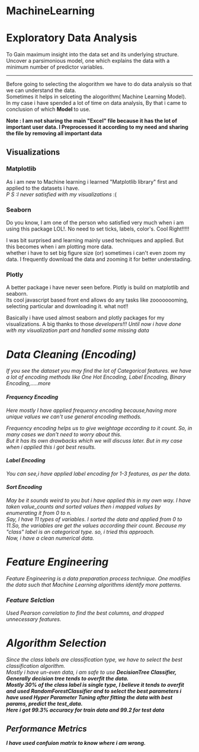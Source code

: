 # MachineLearning
# Exploratory Data Analysis
To Gain maximum insight into the data set and its underlying structure. Uncover a parsimonious model, one which explains the data with a minimum number of predictor variables.<hr>
Before going to selecting the alogorithm we have to do data analysis so that we can understand the data.<br>
Sometimes it helps in selceting the alogorithm( Machine Learning Model).<br>
In my case i have spended a lot of time on data analysis, By that i came to conclusion of which <b> Model </b> to use.

<b> Note : I am not sharing the main "Excel" file because it has the lot of important user data. 
I Preprocessed it according to my need and sharing the file by removing all important data </b>

## Visualizations

### Matplotlib

As i am new to Machine learning i learned "Matplotlib library" first and applied to the datasets i have.<br>
<i>P S :I never satisfied with my visualizations</i> :(
<br> 

### Seaborn

Do you know, I am one of the person who satisfied very much when i am using this package LOL!. No need to set ticks, labels, color's. Cool Right!!!!!

I was bit surprised and learning mainly used techniques and applied. But this becomes when i am plotting more data.<br> whether i have to set big figure size (or) sometimes i can't even zoom
my data. I frequently download the data and zooming it for better understading.

### Plotly

A better package i have never seen before. Plotly is build on matplotlib and seaborn.
<br>Its cool javascript based front end allows do any tasks like zoooooooming, selecting particular and downloading it. what not!!

Basically i have used almost seaborn and plotly packages for my visualizations.
A big thanks to those <em>developers!!!<em>
<i> Until now i have done with my visualization part and handled some missing data</i>


# Data Cleaning (Encoding)

If you see the dataset you may find the lot of Categorical features. we have a lot of encoding methods like <i> One Hot Encoding, Label Encoding, Binary Encoding,.....more</i>

#### Frequency Encoding 

Here mostly I have applied frequency encoding because,having more unique values we can't use general encoding methods.

Frequency encoding helps us to give weightage according to it count. So, in many cases we don't need to worry about this.<br>
But it has its own drawbacks which we will discuss later. But in my case when i applied this i got best results.

#### Label Encoding

You can see,i have applied label encoding for 1-3 features, as per the data.

#### Sort Encoding

May be it sounds weird to you but i have applied this in my own way. 
I have taken <i> value_counts </i> and sorted values then i mapped values by enumerating it from 0 to n.<br>
Say, I have 11 types of variables. I sorted the data and applied from 0 to 11.So, the variables are get the values according their count.
Because my "class" label is an categorical type. so, i tried this approach.
<br>
Now, i have a clean numerical data.

# Feature Engineering 

Feature Engineering is a data preparation process technique. One modifies the data such that Machine Learning algorithms identify more patterns.<br>

### Feature Selction

Used Pearson correlation to find the best columns, and dropped unnecessary features.

# Algorithm Selection

Since the class labels are classification type, we have to select the best classification algorithm.<br>
Mostly i have un-even data, i am safe to use <b>DecisionTree Classifier<b>, Generally decision tree tends to overfit the data.<br>
Mostly 30% of the class label is single type, I believe it tends to overfit and used <b>RandomForestClassifier<b> and to select the best parameters i have used
<b>Hyper Parameter Tuning<b> after fitting the data with best params, predict the test_data. 
  <br>Here i got <b>99.3%<b> accuracy for train data and <b>99.2<b> for test data<br>
  
## Performance Metrics

I have used confuion matrix to know where i am wrong.

  

